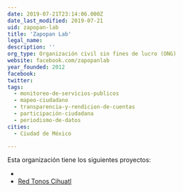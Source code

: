 ```yaml
---
date: 2019-07-21T23:14:06.000Z
date_last_modified: 2019-07-21
uid: zapopan-lab
title: 'Zapopan Lab'
legal_name: 
description: ''
org_type: Organización civil sin fines de lucro (ONG)
website: facebook.com/zapopanlab
year_founded: 2012
facebook: 
twitter: 
tags:
  - monitoreo-de-servicios-publicos
  - mapeo-ciudadano
  - transparencia-y-rendicion-de-cuentas
  - participación-ciudadana
  - periodismo-de-datos
cities: 
  - Ciudad de México

---
```


Esta organización tiene los siguientes proyectos:

- [](/proyectos/red-tonos-cihuatl)
- [Red Tonos Cihuatl](/proyectos/red-tonos-cihuatl)

